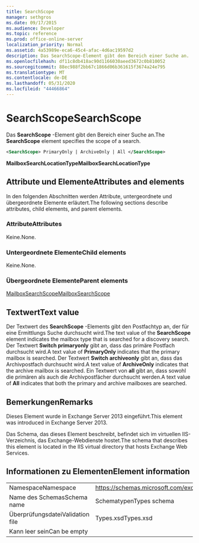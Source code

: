 ```yaml
---
title: SearchScope
manager: sethgros
ms.date: 09/17/2015
ms.audience: Developer
ms.topic: reference
ms.prod: office-online-server
localization_priority: Normal
ms.assetid: 4a53989e-eca6-45c4-afac-4d6ac19597d2
description: Das SearchScope-Element gibt den Bereich einer Suche an.
ms.openlocfilehash: df11c8db418ac90d1166030aeed3672c0b810052
ms.sourcegitcommit: 88ec988f2bb67c1866d06b361615f3674a24e795
ms.translationtype: MT
ms.contentlocale: de-DE
ms.lasthandoff: 05/31/2020
ms.locfileid: "44466864"
---
```

# <a name="searchscope"></a><span data-ttu-id="580eb-103">SearchScope</span><span class="sxs-lookup"><span data-stu-id="580eb-103">SearchScope</span></span>

<span data-ttu-id="580eb-104">Das **SearchScope** -Element gibt den Bereich einer Suche an.</span><span class="sxs-lookup"><span data-stu-id="580eb-104">The **SearchScope** element specifies the scope of a search.</span></span> 
  
```XML
<SearchScope> PrimaryOnly | ArchiveOnly | All </SearchScope>
```

 <span data-ttu-id="580eb-105">**MailboxSearchLocationType**</span><span class="sxs-lookup"><span data-stu-id="580eb-105">**MailboxSearchLocationType**</span></span>
## <a name="attributes-and-elements"></a><span data-ttu-id="580eb-106">Attribute und Elemente</span><span class="sxs-lookup"><span data-stu-id="580eb-106">Attributes and elements</span></span>

<span data-ttu-id="580eb-107">In den folgenden Abschnitten werden Attribute, untergeordnete und übergeordnete Elemente erläutert.</span><span class="sxs-lookup"><span data-stu-id="580eb-107">The following sections describe attributes, child elements, and parent elements.</span></span>
  
### <a name="attributes"></a><span data-ttu-id="580eb-108">Attribute</span><span class="sxs-lookup"><span data-stu-id="580eb-108">Attributes</span></span>

<span data-ttu-id="580eb-109">Keine.</span><span class="sxs-lookup"><span data-stu-id="580eb-109">None.</span></span>
  
### <a name="child-elements"></a><span data-ttu-id="580eb-110">Untergeordnete Elemente</span><span class="sxs-lookup"><span data-stu-id="580eb-110">Child elements</span></span>

<span data-ttu-id="580eb-111">Keine.</span><span class="sxs-lookup"><span data-stu-id="580eb-111">None.</span></span>
  
### <a name="parent-elements"></a><span data-ttu-id="580eb-112">Übergeordnete Elemente</span><span class="sxs-lookup"><span data-stu-id="580eb-112">Parent elements</span></span>

[<span data-ttu-id="580eb-113">MailboxSearchScope</span><span class="sxs-lookup"><span data-stu-id="580eb-113">MailboxSearchScope</span></span>](mailboxsearchscope.md)
  
## <a name="text-value"></a><span data-ttu-id="580eb-114">Textwert</span><span class="sxs-lookup"><span data-stu-id="580eb-114">Text value</span></span>

<span data-ttu-id="580eb-115">Der Textwert des **SearchScope** -Elements gibt den Postfachtyp an, der für eine Ermittlungs Suche durchsucht wird.</span><span class="sxs-lookup"><span data-stu-id="580eb-115">The text value of the **SearchScope** element indicates the mailbox type that is searched for a discovery search.</span></span> <span data-ttu-id="580eb-116">Der Textwert **Switch primaryonly** gibt an, dass das primäre Postfach durchsucht wird.</span><span class="sxs-lookup"><span data-stu-id="580eb-116">A text value of **PrimaryOnly** indicates that the primary mailbox is searched.</span></span> <span data-ttu-id="580eb-117">Der Textwert **Switch archiveonly** gibt an, dass das Archivpostfach durchsucht wird.</span><span class="sxs-lookup"><span data-stu-id="580eb-117">A text value of **ArchiveOnly** indicates that the archive mailbox is searched.</span></span> <span data-ttu-id="580eb-118">Ein Textwert von **all** gibt an, dass sowohl die primären als auch die Archivpostfächer durchsucht werden.</span><span class="sxs-lookup"><span data-stu-id="580eb-118">A text value of **All** indicates that both the primary and archive mailboxes are searched.</span></span> 
  
## <a name="remarks"></a><span data-ttu-id="580eb-119">Bemerkungen</span><span class="sxs-lookup"><span data-stu-id="580eb-119">Remarks</span></span>

<span data-ttu-id="580eb-120">Dieses Element wurde in Exchange Server 2013 eingeführt.</span><span class="sxs-lookup"><span data-stu-id="580eb-120">This element was introduced in Exchange Server 2013.</span></span>
  
<span data-ttu-id="580eb-121">Das Schema, das dieses Element beschreibt, befindet sich im virtuellen IIS-Verzeichnis, das Exchange-Webdienste hostet.</span><span class="sxs-lookup"><span data-stu-id="580eb-121">The schema that describes this element is located in the IIS virtual directory that hosts Exchange Web Services.</span></span>
  
## <a name="element-information"></a><span data-ttu-id="580eb-122">Informationen zu Elementen</span><span class="sxs-lookup"><span data-stu-id="580eb-122">Element information</span></span>

|||
|:-----|:-----|
|<span data-ttu-id="580eb-123">Namespace</span><span class="sxs-lookup"><span data-stu-id="580eb-123">Namespace</span></span>  <br/> |https://schemas.microsoft.com/exchange/services/2006/types  <br/> |
|<span data-ttu-id="580eb-124">Name des Schemas</span><span class="sxs-lookup"><span data-stu-id="580eb-124">Schema name</span></span>  <br/> |<span data-ttu-id="580eb-125">Schematypen</span><span class="sxs-lookup"><span data-stu-id="580eb-125">Types schema</span></span>  <br/> |
|<span data-ttu-id="580eb-126">Überprüfungsdatei</span><span class="sxs-lookup"><span data-stu-id="580eb-126">Validation file</span></span>  <br/> |<span data-ttu-id="580eb-127">Types.xsd</span><span class="sxs-lookup"><span data-stu-id="580eb-127">Types.xsd</span></span>  <br/> |
|<span data-ttu-id="580eb-128">Kann leer sein</span><span class="sxs-lookup"><span data-stu-id="580eb-128">Can be empty</span></span>  <br/> ||
   

